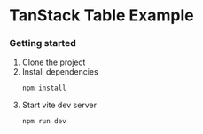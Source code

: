 # TanStack Table Example

### Getting started

1. Clone the project
2. Install dependencies
   ```bash
   npm install
   ```
3. Start vite dev server
   ```bash
   npm run dev
   ```
